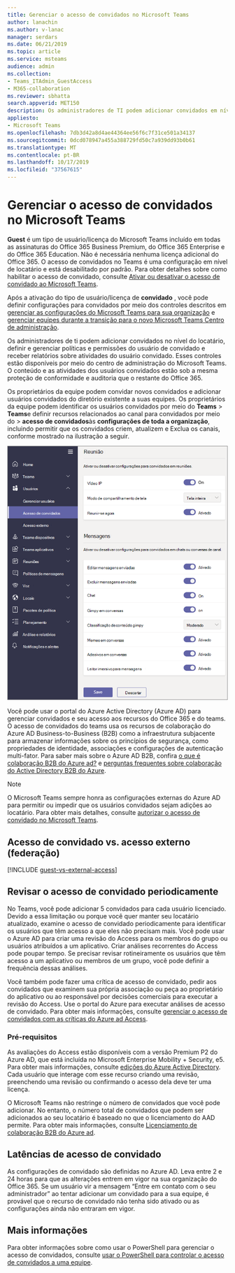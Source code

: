 ```yaml
---
title: Gerenciar o acesso de convidados no Microsoft Teams
author: lanachin
ms.author: v-lanac
manager: serdars
ms.date: 06/21/2019
ms.topic: article
ms.service: msteams
audience: admin
ms.collection:
- Teams_ITAdmin_GuestAccess
- M365-collaboration
ms.reviewer: sbhatta
search.appverid: MET150
description: Os administradores de TI podem adicionar convidados em nível de locatário, definir e gerenciar políticas e permissões de usuários convidados, determinar quais usuários podem convidar convidados e extrair relatórios sobre a atividade do usuário convidado.
appliesto:
- Microsoft Teams
ms.openlocfilehash: 7db3d42a8d4ae44364ee56f6c7f31ce501a34137
ms.sourcegitcommit: 0dcd078947a455a388729fd50c7a939dd93b0b61
ms.translationtype: MT
ms.contentlocale: pt-BR
ms.lasthandoff: 10/17/2019
ms.locfileid: "37567615"
---
```

<a name="manage-guest-access-in-microsoft-teams"></a>Gerenciar o acesso de convidados no Microsoft Teams
======================================

**Guest** é um tipo de usuário/licença do Microsoft Teams incluído em todas as assinaturas do Office 365 Business Premium, do Office 365 Enterprise e do Office 365 Education. Não é necessária nenhuma licença adicional do Office 365. O acesso de convidados no Teams é uma configuração em nível de locatário e está desabilitado por padrão. Para obter detalhes sobre como habilitar o acesso de convidado, consulte [Ativar ou desativar o acesso de convidado ao Microsoft Teams](set-up-guests.md).

Após a ativação do tipo de usuário/licença de **convidado** , você pode definir configurações para convidados por meio dos controles descritos em [gerenciar as configurações do Microsoft Teams para sua organização](enable-features-office-365.md) e [gerenciar equipes durante a transição para o novo Microsoft Teams Centro de administração](manage-teams-skypeforbusiness-admin-center.md).     
    
Os administradores de ti podem adicionar convidados no nível do locatário, definir e gerenciar políticas e permissões do usuário de convidado e receber relatórios sobre atividades do usuário convidado. Esses controles estão disponíveis por meio do centro de administração do Microsoft Teams. O conteúdo e as atividades dos usuários convidados estão sob a mesma proteção de conformidade e auditoria que o restante do Office 365.

Os proprietários da equipe podem convidar novos convidados e adicionar usuários convidados do diretório existente a suas equipes. Os proprietários da equipe podem identificar os usuários convidados por meio do **Teams** > **Teams**e definir recursos relacionados ao canal para convidados por meio do > **acesso de convidados**às **configurações de toda a organização**, incluindo permitir que os convidados criem, atualizem e Exclua os canais, conforme mostrado na ilustração a seguir.

![Configurações de permissões de convidado no Teams](media/manage-guest-access-image1.png)
  
Você pode usar o portal do Azure Active Directory (Azure AD) para gerenciar convidados e seu acesso aos recursos do Office 365 e do teams. O acesso de convidados do teams usa os recursos de colaboração do Azure AD Business-to-Business (B2B) como a infraestrutura subjacente para armazenar informações sobre os princípios de segurança, como propriedades de identidade, associações e configurações de autenticação multi-fator. Para saber mais sobre o Azure AD B2B, confira [o que é colaboração B2B do Azure ad?](https://go.microsoft.com/fwlink/p/?linkid=853011) e [perguntas frequentes sobre colaboração do Active Directory B2B do Azure](https://go.microsoft.com/fwlink/p/?linkid=853020).

> [!NOTE]
> O Microsoft Teams sempre honra as configurações externas do Azure AD para permitir ou impedir que os usuários convidados sejam adições ao locatário. Para obter mais detalhes, consulte [autorizar o acesso de convidado no Microsoft Teams](Teams-dependencies.md).
  
## <a name="guest-access-vs-external-access-federation"></a>Acesso de convidado vs. acesso externo (federação)

[!INCLUDE [guest-vs-external-access](includes/guest-vs-external-access.md)]

## <a name="review-guest-access-periodically"></a>Revisar o acesso de convidado periodicamente

No Teams, você pode adicionar 5 convidados para cada usuário licenciado. Devido a essa limitação ou porque você quer manter seu locatário atualizado, examine o acesso de convidado periodicamente para identificar os usuários que têm acesso a que eles não precisam mais. Você pode usar o Azure AD para criar uma revisão do Access para os membros do grupo ou usuários atribuídos a um aplicativo. Criar análises recorrentes do Access pode poupar tempo. Se precisar revisar rotineiramente os usuários que têm acesso a um aplicativo ou membros de um grupo, você pode definir a frequência dessas análises. 

Você também pode fazer uma crítica de acesso de convidado, pedir aos convidados que examinem sua própria associação ou peça ao proprietário do aplicativo ou ao responsável por decisões comerciais para executar a revisão do Access. Use o portal do Azure para executar análises de acesso de convidado. Para obter mais informações, consulte [gerenciar o acesso de convidados com as críticas do Azure ad Access](https://docs.microsoft.com/en-us/azure/active-directory/governance/manage-guest-access-with-access-reviews).

###  <a name="prerequisites"></a>Pré-requisitos

As avaliações do Access estão disponíveis com a versão Premium P2 do Azure AD, que está incluída no Microsoft Enterprise Mobility + Security, e5. Para obter mais informações, consulte [edições do Azure Active Directory](https://docs.microsoft.com/en-us/azure/active-directory/fundamentals/active-directory-whatis). Cada usuário que interage com esse recurso criando uma revisão, preenchendo uma revisão ou confirmando o acesso dela deve ter uma licença.

O Microsoft Teams não restringe o número de convidados que você pode adicionar. No entanto, o número total de convidados que podem ser adicionados ao seu locatário é baseado no que o licenciamento do AAD permite. Para obter mais informações, consulte [Licenciamento de colaboração B2B do Azure ad](https://docs.microsoft.com/en-us/azure/active-directory/b2b/licensing-guidance).

## <a name="guest-access-latencies"></a>Latências de acesso de convidado

As configurações de convidado são definidas no Azure AD. Leva entre 2 e 24 horas para que as alterações entrem em vigor na sua organização do Office 365. Se um usuário vir a mensagem “Entre em contato com o seu administrador” ao tentar adicionar um convidado para a sua equipe, é provável que o recurso de convidado não tenha sido ativado ou as configurações ainda não entraram em vigor.

## <a name="more-information"></a>Mais informações

Para obter informações sobre como usar o PowerShell para gerenciar o acesso de convidados, consulte [usar o PowerShell para controlar o acesso de convidados a uma equipe](guest-access-powershell.md).


